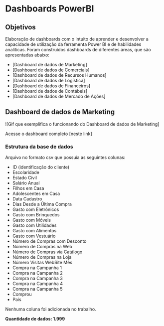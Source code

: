 # Dashboards PowerBI

## Objetivos
Elaboração de dashboards com o intuito de aprender e desenvolver a capacidade de utilização da ferramenta Power BI e de habilidades analíticas. Foram construídos dashboards de diferentes áreas, que são apresentadas abaixo:
- [Dashboard de dados de Marketing]
- [Dashboard de dados de Comerciais]
- [Dashboard de dados de Recursos Humanos]
- [Dashboard de dados de Logística]
- [Dashboard de dados de Financeiros]
- [Dashboard de dados de Contábeis]
- [Dashboard de dados de Mercado de Ações]

## Dashboard de dados de Marketing
![Gif que exemplifica o funcionando do Dashboard de dados de Marketing]

Acesse o dashboard completo [neste link]

### Estrutura da base de dados

Arquivo no formato csv que possuía as seguintes colunas:
- ID (identificação do cliente)
- Escolaridade
- Estado Civil
- Salário Anual
- Filhos em Casa
- Adolescentes em Casa
- Data Cadastro
- Dias Desde a Última Compra
- Gasto com Eletrônicos
- Gasto com Brinquedos
- Gasto com Móveis
- Gasto com Utilidades
- Gasto com Alimentos
- Gasto com Vestuário
- Número de Compras com Desconto
- Número de Compras na Web
- Número de Compras via Catálogo
- Número de Compras na Loja
- Número Visitas WebSite Mês
- Compra na Campanha 1
- Compra na Campanha 2
- Compra na Campanha 3
- Compra na Campanha 4
- Compra na Campanha 5
- Comprou
- País

Nenhuma coluna foi adicionada no trabalho.

**Quantidade de dados: 1.999** 
